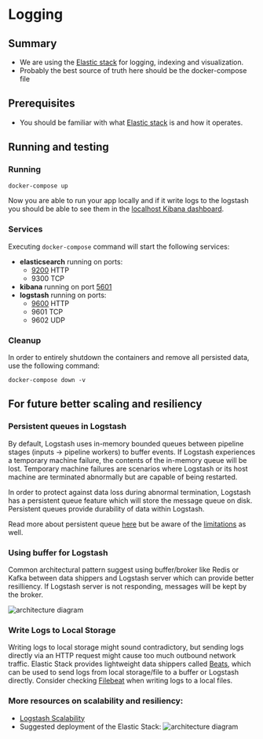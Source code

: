 # Logging

## Summary

- We are using the [Elastic stack](https://www.elastic.co/webinars/introduction-elk-stack) for logging, indexing and visualization.
- Probably the best source of truth here should be the docker-compose file

## Prerequisites

- You should be familiar with what [Elastic stack](https://www.elastic.co/webinars/introduction-elk-stack) is and how it operates.

## Running and testing

### Running

```bash
docker-compose up
```

Now you are able to run your app locally and if it write logs to the logstash you should be able to see them in the [localhost Kibana dashboard](http://localhost:5601/).

### Services
Executing `docker-compose` command will start the following services:
- **elasticsearch** running on ports:
  - [9200](http://localhost:9200/) HTTP
  - 9300 TCP
- **kibana** running on port [5601](http://localhost:5601/)
- **logstash** running on ports:
  - [9600](http://localhost:9600/) HTTP
  - 9601 TCP
  - 9602 UDP

### Cleanup
In order to entirely shutdown the containers and remove all persisted data, use the following command:
```docker
docker-compose down -v
```

## For future better scaling and resiliency

### Persistent queues in Logstash
By default, Logstash uses in-memory bounded queues between pipeline stages (inputs → pipeline workers) to buffer events. If Logstash experiences a temporary machine failure, the contents of the in-memory queue will be lost. Temporary machine failures are scenarios where Logstash or its host machine are terminated abnormally but are capable of being restarted.

In order to protect against data loss during abnormal termination, Logstash has a persistent queue feature which will store the message queue on disk. Persistent queues provide durability of data within Logstash.

Read more about persistent queue [here](https://www.elastic.co/guide/en/logstash/current/persistent-queues.html) but be aware of the [limitations](https://www.elastic.co/guide/en/logstash/current/persistent-queues.html#persistent-queues-limitations) as well.

### Using buffer for Logstash
Common architectural pattern suggest using buffer/broker like Redis or Kafka between data shippers and Logstash server which can provide better resilliency. If Logstash server is not responding, messages will be kept by the broker.

![architecture diagram](https://aboullaite.me/content/images/2017/09/shecma.jpg)

### Write Logs to Local Storage
Writing logs to local storage might sound contradictory, but sending logs directly via an HTTP request might cause too much outbound network traffic. Elastic Stack provides lightweight data shippers called [Beats](https://www.elastic.co/beats/), which can be used to send logs from local storage/file to a buffer or Logstash directly. Consider checking [Filebeat](https://www.elastic.co/beats/filebeat) when writing logs to a local files.


### More resources on scalability and resiliency:
- [Logstash Scalability](https://www.elastic.co/guide/en/logstash/current/deploying-and-scaling.html#_scalability)
- Suggested deployment of the Elastic Stack:
![architecture diagram](https://dzone.com/storage/temp/8347294-deployment-architecture.jpg)